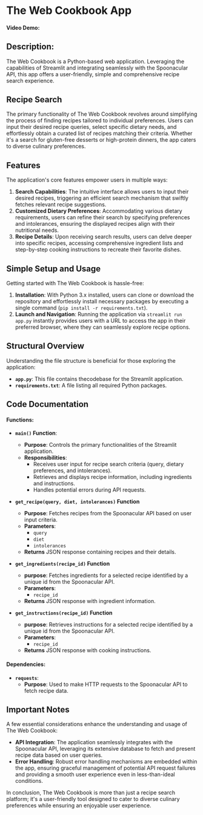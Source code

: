 # The Web Cookbook App
#### Video Demo: 
## Description:
The Web Cookbook is a Python-based web application. Leveraging the capabilities of Streamlit and integrating seamlessly with the Spoonacular API, this app offers a user-friendly, simple and comprehensive recipe search experience.

## Recipe Search
The primary functionality of The Web Cookbook revolves around simplifying the process of finding recipes tailored to individual preferences. Users can input their desired recipe queries, select specific dietary needs, and effortlessly obtain a curated list of recipes matching their criteria. Whether it's a search for gluten-free desserts or high-protein dinners, the app caters to diverse culinary preferences.

## Features
The application's core features empower users in multiple ways:

1. **Search Capabilities**: The intuitive interface allows users to input their desired recipes, triggering an efficient search mechanism that swiftly fetches relevant recipe suggestions.
2. **Customized Dietary Preferences**: Accommodating various dietary requirements, users can refine their search by specifying preferences and intolerances, ensuring the displayed recipes align with their nutritional needs.
3. **Recipe Details**: Upon receiving search results, users can delve deeper into specific recipes, accessing comprehensive ingredient lists and step-by-step cooking instructions to recreate their favorite dishes.

## Simple Setup and Usage
Getting started with The Web Cookbook is hassle-free:

1. **Installation**: With Python 3.x installed, users can clone or download the repository and effortlessly install necessary packages by executing a single command (`pip install -r requirements.txt`).
2. **Launch and Navigation**: Running the application via `streamlit run app.py` instantly provides users with a URL to access the app in their preferred browser, where they can seamlessly explore recipe options.

## Structural Overview
Understanding the file structure is beneficial for those exploring the application:

- **`app.py`**: This file contains thecodebase for the Streamlit application.
- **`requirements.txt`**: A file listing all required Python packages.


## Code Documentation
#### Functions:
- **`main()` Function**:
  - **Purpose**: Controls the primary functionalities of the Streamlit application.
  - **Responsibilities**:
    - Receives user input for recipe search criteria (query, dietary preferences, and intolerances).
    - Retrieves and displays recipe information, including ingredients and instructions.
    - Handles potential errors during API requests.
  
- **`get_recipe(query, diet, intolerances)` Function**
  - **Purpose**: Fetches recipes from the Spoonacular API based on user input criteria.
  - **Parameters**:
    - `query`
    - `diet`
    - `intolerances`
  - **Returns** JSON response containing recipes and their details.

- **`get_ingredients(recipe_id)` Function**
  - **purpose**: Fetches ingredients for a selected recipe identified by a unique id from the Spoonacular API.
  - **Parameters**:
    - `recipe_id`
  - **Returns** JSON response with ingredient information.
 
- **`get_instructions(recipe_id)` Function**
  - **purpose**: Retrieves instructions for a selected recipe identified by a unique id from the Spoonacular API.
  - **Parameters**:
    - `recipe_id`
  - **Returns** JSON response with cooking instructions.

  
#### Dependencies:
- **`requests`**:
  - **Purpose**: Used to make HTTP requests to the Spoonacular API to fetch recipe data.

  
## Important Notes
A few essential considerations enhance the understanding and usage of The Web Cookbook:

- **API Integration**: The application seamlessly integrates with the Spoonacular API, leveraging its extensive database to fetch and present recipe data based on user queries.
- **Error Handling**: Robust error handling mechanisms are embedded within the app, ensuring graceful management of potential API request failures and providing a smooth user experience even in less-than-ideal conditions.

In conclusion, The Web Cookbook is more than just a recipe search platform; it's a user-friendly tool designed to cater to diverse culinary preferences while ensuring an enjoyable user experience.

